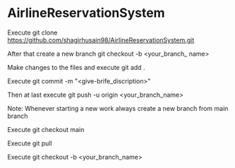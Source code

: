 # AirlineReservationSystem

Execute git clone https://github.com/shagirhusain98/AirlineReservationSystem.git


After that create a new branch git checkout -b <your_branch_ name>


Make changes to the files and execute git add .


Execute git commit -m "<give-brife_discription>"


Then at last execute git push -u origin <your_branch_name>
  
Note: Whenever starting a new work always create a new branch from main branch

Execute git checkout main


Execute git pull


Execute git checkout -b <your_branch_name>
